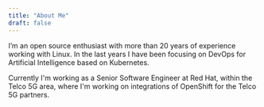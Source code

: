```yaml
---
title: "About Me"
draft: false
---
```


I’m an open source enthusiast with more than 20 years of experience working with Linux. In the last years I have been focusing on DevOps for Artificial Intelligence based on Kubernetes. 

Currently I'm working as a Senior Software Engineer at Red Hat, within the Telco 5G area, where I'm working on integrations of OpenShift for the Telco 5G partners.

